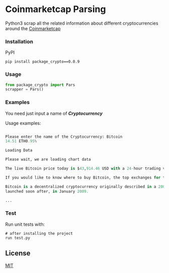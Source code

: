 # Coinmarketcap Parsing

Python3 scrap all the related information about different cryptocurrencies around the [Coinmarketcap](https://coinmarketcap.com/) 

### Installation
PyPI

```
pip install package_crypto==0.0.9
```

### Usage

```python
from package_crypto import Pars
scrapper = Pars()
```

### Examples

You need just input a name of **_Cryptocurrency_**

Usage examples:

```python

Please enter the name of the Cryptocurrency: Bitcoin
14.51 ETH0.95%

Loading Data

Please wait, we are loading chart data

The live Bitcoin price today is $43,914.46 USD with a 24-hour trading volume of $31,256,129,348 USD. We update our BTC to USD price in real-time. Bitcoin is up 6.17% in the last 24 hours. The current CoinMarketCap ranking is #1, with a live market cap of $826,938,439,749 USD. It has a circulating supply of 18,830,662 BTC coins and a max. supply of 21,000,000 BTC coins.

If you would like to know where to buy Bitcoin, the top exchanges for trading in Bitcoin are currently Binance, Huobi Global, Mandala Exchange, OKEx,  and FTX. You can find others listed on our crypto exchanges page.

Bitcoin is a decentralized cryptocurrency originally described in a 2008 whitepaper by a person, or group of people, using the alias Satoshi Nakamoto. It was 
launched soon after, in January 2009.

...

```

### Test

Run unit tests with:

```
# after installing the project
run test.py
```

## License
[MIT](https://choosealicense.com/licenses/mit/)
